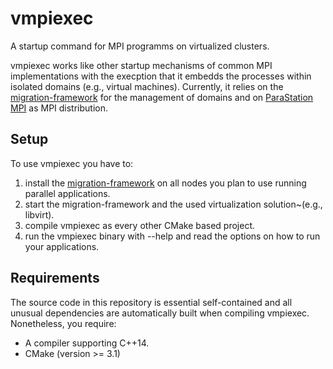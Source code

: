 # vmpiexec

A startup command for MPI programms on virtualized clusters.

vmpiexec works like other startup mechanisms of common MPI implementations with the execption that it embedds the processes within isolated domains (e.g., virtual machines).
Currently, it relies on the [migration-framework](https://github.com/rwth-os/migration-framework) for the management of domains and on [ParaStation MPI](https://github.com/parastation)
as MPI distribution.


## Setup
To use vmpiexec you have to:

1. install the [migration-framework](https://github.com/rwth-os/migration-framework)
   on all nodes you plan to use  running parallel applications.
2. start the migration-framework and the used virtualization solution~(e.g., libvirt).
3. compile vmpiexec as every other CMake based project.
6. run the vmpiexec binary with --help and read the options on how to run your
   applications.

## Requirements
The source code in this repository is essential self-contained and all unusual
dependencies are automatically built when compiling vmpiexec. Nonetheless, you
require:

* A compiler supporting C++14.
* CMake (version >= 3.1)
